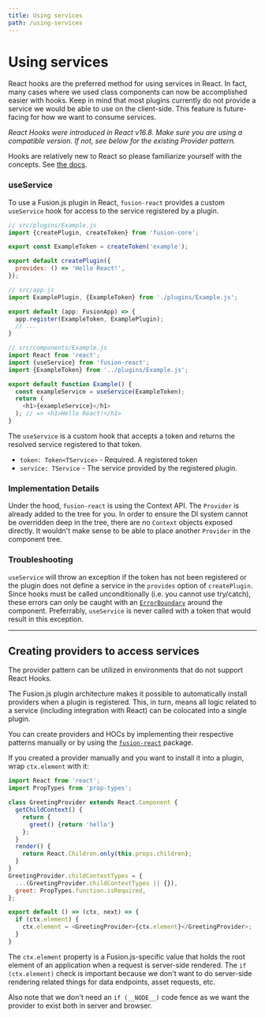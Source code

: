 ```yaml
---
title: Using services
path: /using-services
---
```


# Using services

React hooks are the preferred method for using services in React. In fact, many cases where we used class components can now be accomplished easier with hooks. Keep in mind that most plugins currently do not provide a service we would be able to use on the client-side. This feature is future-facing for how we want to consume services.

*React Hooks were introduced in React v16.8. Make sure you are using a compatible version. If not, see below for the existing Provider pattern.*

Hooks are relatively new to React so please familiarize yourself with the concepts. See [the docs](https://reactjs.org/docs/hooks-intro.html).

### useService

To use a Fusion.js plugin in React, `fusion-react` provides a custom `useService` hook for access to the service registered by a plugin.

```js
// src/plugins/Example.js
import {createPlugin, createToken} from 'fusion-core';

export const ExampleToken = createToken('example');

export default createPlugin({
  provides: () => 'Hello React!',
});
```

```js
// src/app.js
import ExamplePlugin, {ExampleToken} from './plugins/Example.js';

export default (app: FusionApp) => {
  app.register(ExampleToken, ExamplePlugin);
  // ...
}
```

```js
// src/components/Example.js
import React from 'react';
import {useService} from 'fusion-react';
import {ExampleToken} from '../plugins/Example.js';

export default function Example() {
  const exampleService = useService(ExampleToken);
  return (
    <h1>{exampleService}</h1>
  ); // => <h1>Hello React!</h1>
}
```

The `useService` is a custom hook that accepts a token and returns the resolved service registered to that token.

* `token: Token<TService>` - Required. A registered token
* `service: TService` - The service provided by the registered plugin.

### Implementation Details

Under the hood, `fusion-react` is using the Context API. The `Provider` is already added to the tree for you. In order to ensure the DI system cannot be overridden deep in the tree, there are no `Context` objects exposed directly. It wouldn't make sense to be able to place another `Provider` in the component tree.

### Troubleshooting
`useService` will throw an exception if the token has not been registered or the plugin does not define a service in the `provides` option of `createPlugin`. Since hooks must be called unconditionally (i.e. you cannot use try/catch), these errors can only be caught with an [`ErrorBoundary`](https://reactjs.org/docs/error-boundaries.html) around the component. Preferrably, `useService` is never called with a token that would result in this exception.

---

## Creating providers to access services

The provider pattern can be utilized in environments that do not support React Hooks.

The Fusion.js plugin architecture makes it possible to automatically install providers when a plugin is registered. This, in turn, means all logic related to a service (including integration with React) can be colocated into a single plugin.

You can create providers and HOCs by implementing their respective patterns manually or by using the [`fusion-react`](https://github.com/fusionjs/fusion-react) package.

If you created a provider manually and you want to install it into a plugin, wrap `ctx.element` with it:

```js
import React from 'react';
import PropTypes from 'prop-types';

class GreetingProvider extends React.Component {
  getChildContext() {
    return {
      greet() {return 'hello'}
    };
  }
  render() {
    return React.Children.only(this.props.children);
  }
}
GreetingProvider.childContextTypes = {
  ...(GreetingProvider.childContextTypes || {}),
  greet: PropTypes.function.isRequired,
};

export default () => (ctx, next) => {
  if (ctx.element) {
    ctx.element = <GreetingProvider>{ctx.element}</GreetingProvider>;
  }
}
```

The `ctx.element` property is a Fusion.js-specific value that holds the root element of an application when a request is server-side rendered. The `if (ctx.element)` check is important because we don't want to do server-side rendering related things for data endpoints, asset requests, etc.

Also note that we don't need an `if (__NODE__)` code fence as we want the provider to exist both in server and browser.
